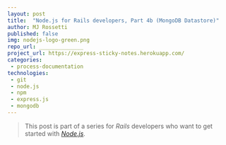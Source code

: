 ```yaml
---
layout: post
title:  "Node.js for Rails developers, Part 4b (MongoDB Datastore)"
author: MJ Rossetti
published: false
img: nodejs-logo-green.png
repo_url: ______________
project_url: https://express-sticky-notes.herokuapp.com/
categories:
 - process-documentation
technologies:
 - git
 - node.js
 - npm
 - express.js
 - mongodb
---
```


> This post is part of a series for *Rails* developers who want to get started with [*Node.js*](https://nodejs.org/en/).

